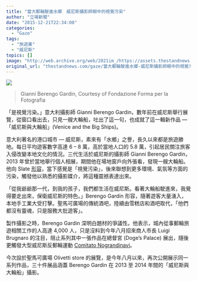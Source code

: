 ```yaml
---
title: "當大郵輪駛進水鄉　威尼斯攝影師眼中的視覺污染"
author: "立場新聞"
date: "2015-12-21T22:34:00"
categories:
  - "Gaze"
tags:
  - "旅遊業"
  - "威尼斯"
topics: []
image: "http://web.archive.org/web/2021im_/https://assets.thestandnews.com/media/resized/1200x0/photos/gallery/57/5.jpeg.CROP.original-original_uqqsB_WL5mrHv.jpeg"
original_url: "thestandnews.com/gaze/當大郵輪駛進水鄉-威尼斯攝影師眼中的視覺污染"
---
```

![](http://web.archive.org/web/2021im_/https://assets.thestandnews.com/media/resized/1200x0/photos/gallery/57/5.jpeg.CROP.original-original_uqqsB_WL5mrHv.jpeg)

> Gianni Berengo Gardin, Courtesy of Fondazione Forma per la Fotografia

「是視覺污染。」意大利攝影師 Gianni Berengo Gardin，數年前在威尼斯舉行展覽，從窗口看出去，只見一艘大輪船，吐出了這一句，也成就了這一輯新作品 —「威尼斯與大輪船」(Venice and the Big Ships)。

意大利著名的港口城市 — 威尼斯，素來有「水鄉」之譽，長久以來都是旅遊勝地。每日平均遊客數字高達 6 – 8 萬，高於當地人口的 5.8 萬，引起居民關注旅客入侵改變本地文化的情況。三代生活於威尼斯的攝影師 Gianni Berengo Gardin，2013 年曾於當地舉行個人相展，期間他在場地窗戶向外張看，發現一艘大輪船。他向 Slate [形容](http://web.archive.org/web/20210705031502/http://www.slate.com/blogs/behold/2015/12/20/gianni_berengo_gardin_photographs_venice_s_massive_cruise_ships.html)，當下感覺是「視覺污染」，後來聯想到更多環境、氣氛等方面的污染，觸發他以熟悉的攝影媒介，將這種震撼表達出來。

「從我爺爺那一代，到我的孩子，我們都生活在威尼斯。看著大輪船駛進來，我覺得要走出來，保衛威尼斯的特色。」Berengo Gardin 形容，隨著遊客大量湧入，本地手工業大受打擊。聖馬可廣場的傳統酒吧，陸續由雪糕店和酒吧取代，「他們都沒有靈魂，只是服務大批遊客」。

製作攝影之時，Berengo Gardin 深明白題材的爭議性。他表示，城內從事郵輪旅遊相關工作的人高達 4,000 人，只是沒料到今年八月招來商人市長 Luigi Brugnaro 的注目，阻止系列其中一張作品在總督宮 (Doge’s Palace) 展出，隨後更觸發大型威尼斯反郵輪運動 [Comitato Nograndinavi](http://web.archive.org/web/20210705031502/https://www.facebook.com/comitatonograndinavi/)。

今次設於聖馬可廣場 Olivetti store 的展覽，是今年八月以來，再次公開展示同一系列作品，三十件展品涵蓋 Berengo Gardin 在 2013 至 2014 年間的「威尼斯與大輪船」攝影。